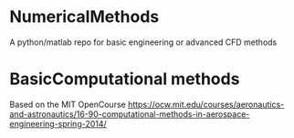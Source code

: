 # NumericalMethods
A python/matlab repo for basic engineering or advanced CFD methods

# BasicComputational methods

Based on the MIT OpenCourse https://ocw.mit.edu/courses/aeronautics-and-astronautics/16-90-computational-methods-in-aerospace-engineering-spring-2014/